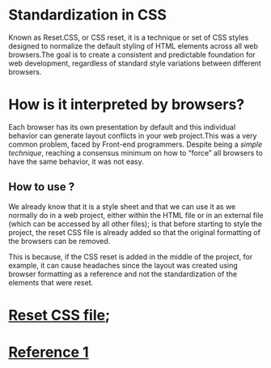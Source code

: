 # Standardization in CSS
Known as Reset.CSS, or CSS reset, it is a technique or set of CSS styles designed to normalize the default styling of HTML elements across all web browsers.The goal is to create a consistent and predictable foundation for web development, regardless of standard style variations between different browsers.

# How is it interpreted by browsers?
Each browser has its own presentation by default and this individual behavior can generate layout conflicts in your web project.This was a very common problem, faced by Front-end programmers. Despite being a *simple technique*, reaching a consensus minimum on how to “force” all browsers to have the same behavior, it was not easy.

## How to use ?
We already know that it is a style sheet and that we can use it as we normally do in a web project, either within the HTML file or in an external file (which can be accessed by all other files); is that before starting to style the project, the reset CSS file is already added so that the original formatting of the browsers can be removed.

This is because, if the CSS reset is added in the middle of the project, for example, it can cause headaches since the layout was created using browser formatting as a reference and not the standardization of the elements that were reset.

# [Reset CSS file](https://github.com/Karlos-Eduardo-Mrqs/Construction-Html-Css-Javascript/blob/main/Styling-Css/Module%206%20-%20(Components%20Html)/Normalizes-Number_14/normilize.css);

# [Reference 1](https://www.alura.com.br/artigos/o-que-e-reset-css#:~:text)
